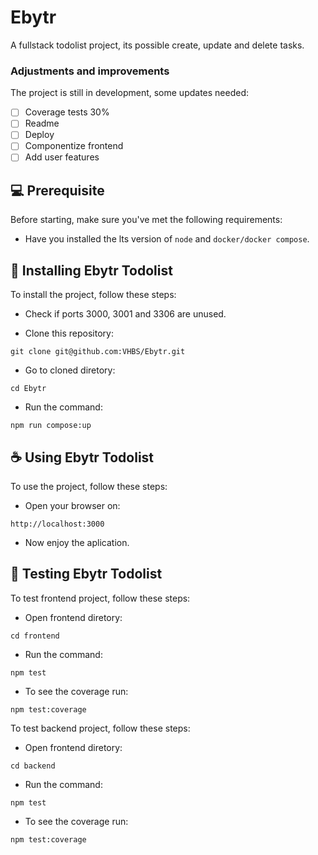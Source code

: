 # Ebytr

A fullstack todolist project, its possible create, update and delete tasks. 

### Adjustments and improvements

The project is still in development, some updates needed:

- [ ] Coverage tests 30% 
- [ ] Readme 
- [ ] Deploy
- [ ] Componentize frontend
- [ ] Add user features

## 💻 Prerequisite

Before starting, make sure you've met the following requirements:

* Have you installed the lts version of `node` and `docker/docker compose`.

## 🚀 Installing Ebytr Todolist

To install the project, follow these steps:

* Check if ports 3000, 3001 and 3306 are unused.

* Clone this repository:
```
git clone git@github.com:VHBS/Ebytr.git
```

* Go to cloned diretory:
```
cd Ebytr
```

* Run the command:
```
npm run compose:up
```

## ☕ Using Ebytr Todolist

To use the project, follow these steps:

* Open your browser on:

```
http://localhost:3000
```

* Now enjoy the aplication.


## 🧪 Testing Ebytr Todolist

To test frontend project, follow these steps:

* Open frontend diretory:
```
cd frontend
```

* Run the command:
```
npm test
```

* To see the coverage run:
```
npm test:coverage
```

To test backend project, follow these steps:

* Open frontend diretory:
```
cd backend
```

* Run the command:
```
npm test
```

* To see the coverage run:
```
npm test:coverage
```
